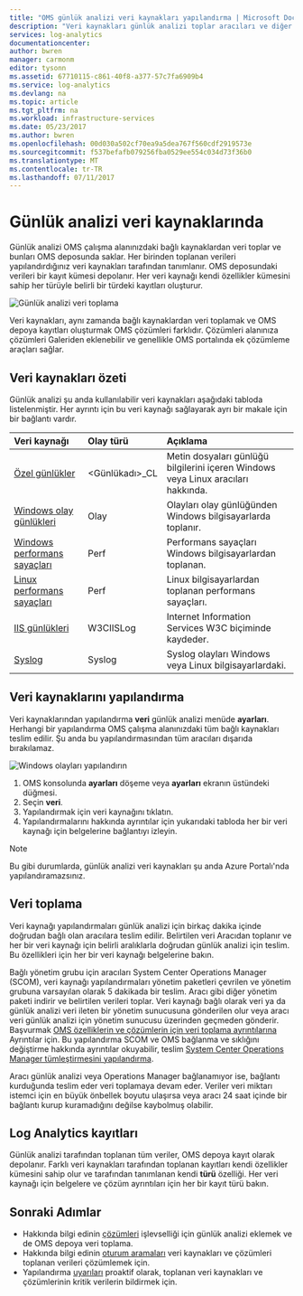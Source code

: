 ```yaml
---
title: "OMS günlük analizi veri kaynakları yapılandırma | Microsoft Docs"
description: "Veri kaynakları günlük analizi toplar aracıları ve diğer kaynakları bağlı verileri tanımlayın.  Bu makalede kavramı nasıl günlük analizi veri kaynakları kullanır, bunların nasıl yapılandırılacağı ayrıntılarını açıklar ve kullanılabilen değişik veri kaynakları özetini sağlar."
services: log-analytics
documentationcenter: 
author: bwren
manager: carmonm
editor: tysonn
ms.assetid: 67710115-c861-40f8-a377-57c7fa6909b4
ms.service: log-analytics
ms.devlang: na
ms.topic: article
ms.tgt_pltfrm: na
ms.workload: infrastructure-services
ms.date: 05/23/2017
ms.author: bwren
ms.openlocfilehash: 00d030a502cf70ea9a5dea767f560cdf2919573e
ms.sourcegitcommit: f537befafb079256fba0529ee554c034d73f36b0
ms.translationtype: MT
ms.contentlocale: tr-TR
ms.lasthandoff: 07/11/2017
---
```

# <a name="data-sources-in-log-analytics"></a>Günlük analizi veri kaynaklarında
Günlük analizi OMS çalışma alanınızdaki bağlı kaynaklardan veri toplar ve bunları OMS deposunda saklar.  Her birinden toplanan verileri yapılandırdığınız veri kaynakları tarafından tanımlanır.  OMS deposundaki verileri bir kayıt kümesi depolanır.  Her veri kaynağı kendi özellikler kümesini sahip her türüyle belirli bir türdeki kayıtları oluşturur.

![Günlük analizi veri toplama](./media/log-analytics-data-sources/overview.png)

Veri kaynakları, aynı zamanda bağlı kaynaklardan veri toplamak ve OMS depoya kayıtları oluşturmak OMS çözümleri farklıdır.  Çözümleri alanınıza çözümleri Galeriden eklenebilir ve genellikle OMS portalında ek çözümleme araçları sağlar.  

## <a name="summary-of-data-sources"></a>Veri kaynakları özeti
Günlük analizi şu anda kullanılabilir veri kaynakları aşağıdaki tabloda listelenmiştir.  Her ayrıntı için bu veri kaynağı sağlayarak ayrı bir makale için bir bağlantı vardır.

| Veri kaynağı | Olay türü | Açıklama |
|:--- |:--- |:--- |
| [Özel günlükler](log-analytics-data-sources-custom-logs.md) |\<Günlükadı\>_CL |Metin dosyaları günlüğü bilgilerini içeren Windows veya Linux aracıları hakkında. |
| [Windows olay günlükleri](log-analytics-data-sources-windows-events.md) |Olay |Olayları olay günlüğünden Windows bilgisayarlarda toplanır. |
| [Windows performans sayaçları](log-analytics-data-sources-performance-counters.md) |Perf |Performans sayaçları Windows bilgisayarlardan toplanan. |
| [Linux performans sayaçları](log-analytics-data-sources-performance-counters.md) |Perf |Linux bilgisayarlardan toplanan performans sayaçları. |
| [IIS günlükleri](log-analytics-data-sources-iis-logs.md) |W3CIISLog |Internet Information Services W3C biçiminde kaydeder. |
| [Syslog](log-analytics-data-sources-syslog.md) |Syslog |Syslog olayları Windows veya Linux bilgisayarlardaki. |

## <a name="configuring-data-sources"></a>Veri kaynaklarını yapılandırma
Veri kaynaklarından yapılandırma **veri** günlük analizi menüde **ayarları**.  Herhangi bir yapılandırma OMS çalışma alanınızdaki tüm bağlı kaynakları teslim edilir.  Şu anda bu yapılandırmasından tüm aracıları dışarıda bırakılamaz.

![Windows olayları yapılandırın](./media/log-analytics-data-sources/configure-events.png)

1. OMS konsolunda **ayarları** döşeme veya **ayarları** ekranın üstündeki düğmesi.
2. Seçin **veri**.
3. Yapılandırmak için veri kaynağını tıklatın.
4. Yapılandırmalarını hakkında ayrıntılar için yukarıdaki tabloda her bir veri kaynağı için belgelerine bağlantıyı izleyin.

> [!NOTE]
> Bu gibi durumlarda, günlük analizi veri kaynakları şu anda Azure Portalı'nda yapılandıramazsınız.

## <a name="data-collection"></a>Veri toplama
Veri kaynağı yapılandırmaları günlük analizi için birkaç dakika içinde doğrudan bağlı olan aracılara teslim edilir.  Belirtilen veri Aracıdan toplanır ve her bir veri kaynağı için belirli aralıklarla doğrudan günlük analizi için teslim.  Bu özellikleri için her bir veri kaynağı belgelerine bakın.

Bağlı yönetim grubu için aracıları System Center Operations Manager (SCOM), veri kaynağı yapılandırmaları yönetim paketleri çevrilen ve yönetim grubuna varsayılan olarak 5 dakikada bir teslim.  Aracı gibi diğer yönetim paketi indirir ve belirtilen verileri toplar. Veri kaynağı bağlı olarak veri ya da günlük analizi veri ileten bir yönetim sunucusuna gönderilen olur veya aracı veri günlük analizi için yönetim sunucusu üzerinden geçmeden gönderir. Başvurmak [OMS özelliklerin ve çözümlerin için veri toplama ayrıntılarına](log-analytics-add-solutions.md#data-collection-details) Ayrıntılar için.  Bu yapılandırma SCOM ve OMS bağlanma ve sıklığını değiştirme hakkında ayrıntılar okuyabilir, teslim [System Center Operations Manager tümleştirmesini yapılandırma](log-analytics-om-agents.md).

Aracı günlük analizi veya Operations Manager bağlanamıyor ise, bağlantı kurduğunda teslim eder veri toplamaya devam eder.  Veriler veri miktarı istemci için en büyük önbellek boyutu ulaşırsa veya aracı 24 saat içinde bir bağlantı kurup kuramadığını değilse kaybolmuş olabilir.

## <a name="log-analytics-records"></a>Log Analytics kayıtları
Günlük analizi tarafından toplanan tüm veriler, OMS depoya kayıt olarak depolanır.  Farklı veri kaynakları tarafından toplanan kayıtları kendi özellikler kümesini sahip olur ve tarafından tanımlanan kendi **türü** özelliği.  Her veri kaynağı için belgelere ve çözüm ayrıntıları için her bir kayıt türü bakın.

## <a name="next-steps"></a>Sonraki Adımlar
* Hakkında bilgi edinin [çözümleri](log-analytics-add-solutions.md) işlevselliği için günlük analizi eklemek ve de OMS depoya veri toplama.
* Hakkında bilgi edinin [oturum aramaları](log-analytics-log-searches.md) veri kaynakları ve çözümleri toplanan verileri çözümlemek için.  
* Yapılandırma [uyarıları](log-analytics-alerts.md) proaktif olarak, toplanan veri kaynakları ve çözümlerinin kritik verilerin bildirmek için.
